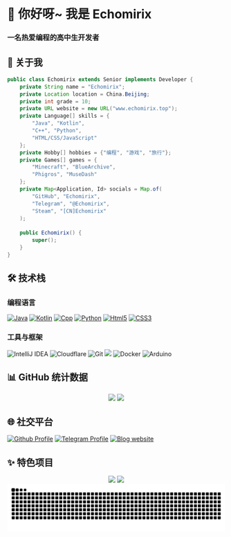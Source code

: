 <h1 align="left">👋 你好呀~ 我是 Echomirix</h1>

<h3 align="left">一名热爱编程的高中生开发者</h3>

## 📖 关于我

<div align="left">

```java
public class Echomirix extends Senior implements Developer {
    private String name = "Echomirix";
    private Location location = China.Beijing;
    private int grade = 10;
    private URL website = new URL("www.echomirix.top");
    private Language[] skills = {
        "Java", "Kotlin",
        "C++", "Python",
        "HTML/CSS/JavaScript"
    };
    private Hobby[] hobbies = {"编程", "游戏", "旅行"};
    private Games[] games = {
        "Minecraft", "BlueArchive",
        "Phigros", "MuseDash"
    };
    private Map<Application, Id> socials = Map.of(
        "GitHub", "Echomirix",
        "Telegram", "@Echomirix",
        "Steam", "[CN]Echomirix"
    );
    
    public Echomirix() {
        super();
    }
}
```

</div>

## 🛠️ 技术栈

### 编程语言

<div align="left">
  <a href="https://www.java.com/"><img src="https://cdn.jsdelivr.net/gh/devicons/devicon/icons/java/java-original.svg" height="40" alt="Java" /></a>
  <a href="https://kotlinlang.org/"><img src="https://cdn.jsdelivr.net/gh/devicons/devicon/icons/kotlin/kotlin-original.svg" height="40" alt="Kotlin" /></a>
  <a href="https://gcc.gnu.org/"><img src="https://cdn.jsdelivr.net/gh/devicons/devicon/icons/cplusplus/cplusplus-original.svg" height="40" alt="Cpp" /></a>
  <a href="https://www.python.org/"><img src="https://cdn.jsdelivr.net/gh/devicons/devicon/icons/python/python-original.svg" height="40" alt="Python" /></a>
  <a href="https://www.w3school.com.cn/html/html5_intro.asp"><img src="https://cdn.jsdelivr.net/gh/devicons/devicon/icons/html5/html5-original.svg" height="40" alt="Html5" /></a>
  <a href="https://www.w3school.com.cn/html/html5_intro.asp"><img src="https://cdn.jsdelivr.net/gh/devicons/devicon/icons/css3/css3-original.svg" height="40" alt="CSS3" /></a>
</div>

### 工具与框架

<div align="left">
  <img src="https://img.shields.io/badge/IDEA-000000?style=for-the-badge&logo=intellijidea&logoColor=white" alt="IntelliJ IDEA">
  <img src="https://img.shields.io/badge/Cloudflare-F38020?style=for-the-badge&logo=cloudflare&logoColor=white" alt="Cloudflare">
  <img src="https://img.shields.io/badge/Git-F05032?style=for-the-badge&logo=git&logoColor=white" alt="Git">
  <img src="https://img.shields.io/badge/MySQL-4479A1?style=for-the-badge&logo=mysql&logoColor=white" altMySQL">
  <img src="https://img.shields.io/badge/Docker-2496ED?style=for-the-badge&logo=docker&logoColor=white" alt="Docker">
  <img src="https://img.shields.io/badge/Arduino-00979D?style=for-the-badge&logo=arduino&logoColor=white" alt="Arduino">
</div>

## 📊 GitHub 统计数据

<div align="center">
  <img height="180em" src="https://github-readme-stats.vercel.app/api?username=Echomirix&show_icons=true&locale=cn&hide_border=true&theme=github_dark_dimmed" />
  <img height="180em" src="https://github-readme-stats.vercel.app/api/top-langs/?username=Echomirix&layout=compact&locale=cn&hide_border=true&theme=radical" />

</div>

## 🌐 社交平台

<div align="left">
    <a href="https://github.com/Echomirix" target="_blank"><img src="https://cdn.jsdelivr.net/gh/devicons/devicon/icons/github/github-original.svg" height="40" alt="Github Profile" /></a>
    <a href="https://t.me/Echomirix" target="_blank"><img src="https://cdn.simpleicons.org/telegram/26A5E4" height="40" alt="Telegram Profile" /></a>
    <a href="https://www.echomirix.top" target="_blank"><img src="https://cdn.simpleicons.org/homepage/212121" height="40" alt="Blog website" /></a>
</div>

## ✨ 特色项目

<div align="center">
  <a href="https://github.com/Echomirix/Tele-KiraLink"><img height="140em" src="https://github-readme-stats.vercel.app/api/pin/?username=Echomirix&repo=Tele-KiraLink&theme=radical&hide_border=true" /></a>
  <a href="http://doc.hoshiran.tech/"><img height="140em" src="https://github-readme-stats.vercel.app/api/pin/?username=Mistariey&repo=AronaQQBotDoc&theme=radical&hide_border=true" /></a>
</div>

<img src="https://raw.githubusercontent.com/Echomirix/Echomirix/output/github-snake.svg" alt="Snake animation" />
